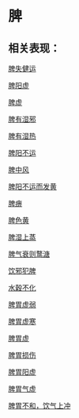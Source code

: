 # 脾## 相关表现：[脾失健运](https://www.gmzyjc.com/search/result?wd=脾失健运)[脾阳虚](https://www.gmzyjc.com/search/result?wd=脾阳虚)[脾虚](https://www.gmzyjc.com/search/result?wd=脾虚)[脾有湿邪](https://www.gmzyjc.com/search/result?wd=脾有湿邪)[脾有湿热](https://www.gmzyjc.com/search/result?wd=脾有湿热)[脾阳不运](https://www.gmzyjc.com/search/result?wd=脾阳不运)[脾中风](https://www.gmzyjc.com/search/result?wd=脾中风)[脾阳不运而发黄](https://www.gmzyjc.com/search/result?wd=脾阳不运而发黄)[脾痹](https://www.gmzyjc.com/search/result?wd=脾痹)[脾色黄](https://www.gmzyjc.com/search/result?wd=脾色黄)[脾湿上蒸](https://www.gmzyjc.com/search/result?wd=脾湿上蒸)[脾气衰则鹜溏](https://www.gmzyjc.com/search/result?wd=脾气衰则鹜溏)[饮邪犯脾](https://www.gmzyjc.com/search/result?wd=饮邪犯脾)[水穀不化](https://www.gmzyjc.com/search/result?wd=水穀不化)[脾胃虚弱](https://www.gmzyjc.com/search/result?wd=脾胃虚弱)[脾胃虚寒](https://www.gmzyjc.com/search/result?wd=脾胃虚寒)[脾胃虚](https://www.gmzyjc.com/search/result?wd=脾胃虚)[脾胃损伤](https://www.gmzyjc.com/search/result?wd=脾胃损伤)[脾胃阳虚](https://www.gmzyjc.com/search/result?wd=脾胃阳虚)[脾胃气虚](https://www.gmzyjc.com/search/result?wd=脾胃气虚)[脾胃不和，饮气上冲](https://www.gmzyjc.com/search/result?wd=脾胃不和，饮气上冲)